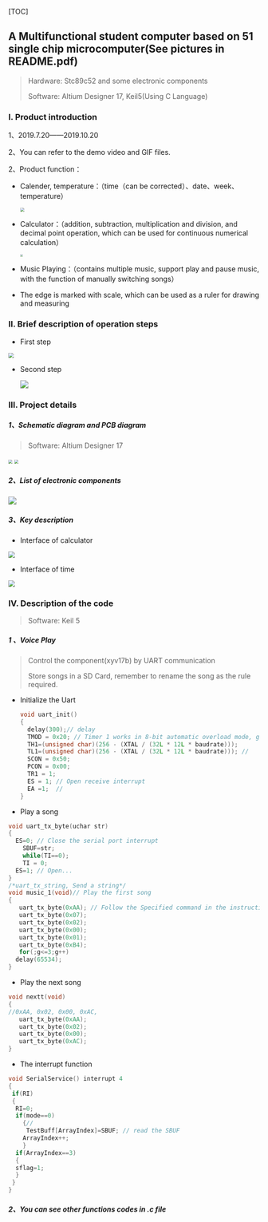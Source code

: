 [TOC]

## A Multifunctional student computer based on 51 single chip microcomputer(See pictures in README.pdf)

> Hardware: Stc89c52 and some electronic components
>
> Software: Altium Designer 17, Keil5(Using C Language)



### Ⅰ. Product introduction

1、2019.7.20——2019.10.20

2、You can refer to the demo video and GIF files.

2、Product function：

- Calender, temperature：（time（can be corrected）、date、week、temperature）

  <img src="images\time.jpg" style="zoom:50%;" />

- Calculator：（addition, subtraction, multiplication and division, and decimal point operation, which can be used for continuous numerical calculation）

  

  <img src="images\calculator.jpg" style="zoom: 33%;" />

- Music Playing：（contains multiple music, support play and pause music, with the function of manually switching songs）

- The edge is marked with scale, which can be used as a ruler for drawing and measuring

### Ⅱ. Brief description of operation steps

- First step

<img src="images\plan1.png" style="zoom: 67%;" />

- Second step

  <img src="images\plan2.png"  />

### Ⅲ. Project details

##### 1、Schematic diagram and PCB diagram

> Software: Altium Designer 17
>
> 

<img src="images\sch.png" style="zoom: 50%;" />

<img src="images\pcb.png" style="zoom:50%;" />

##### 2、List of electronic components

![](images\components.png)

##### 3、Key description

- Interface of calculator

<img src="images\page1.png" style="zoom: 80%;" />

- Interface of time

<img src="images\page2.png" style="zoom:80%;" />

### Ⅳ. Description of the code

> Software: Keil 5

##### 1 、Voice Play

> Control the component(xyv17b) by UART communication
>
> Store songs in a SD Card, remember to rename the song as the rule required.

- Initialize the Uart

  ```c
  void uart_init()
  {
    delay(300);// delay 
  	TMOD = 0x20; // Timer 1 works in 8-bit automatic overload mode, generate baud rates
  	TH1=(unsigned char)(256 - (XTAL / (32L * 12L * baudrate)));
  	TL1=(unsigned char)(256 - (XTAL / (32L * 12L * baudrate))); // 
  	SCON = 0x50;
  	PCON = 0x00;
  	TR1 = 1;
  	ES = 1; // Open receive interrupt
  	EA =1;  // 
  } 
  ```

- Play a song

```c
void uart_tx_byte(uchar str)
{
  ES=0; // Close the serial port interrupt
	SBUF=str;
	while(TI==0);
	TI = 0;
  ES=1; // Open...
}
/*uart_tx_string, Send a string*/
void music_1(void)// Play the first song
{
   uart_tx_byte(0xAA); // Follow the Specified command in the instruction of the xyv17b 
   uart_tx_byte(0x07);
   uart_tx_byte(0x02); 
   uart_tx_byte(0x00);
   uart_tx_byte(0x01); 
   uart_tx_byte(0xB4); 
   for(;g<=3;g++)
  delay(65534);
}
```

- Play the next song

```c
void nextt(void)
{
//0xAA, 0x02, 0x00, 0xAC, 
   uart_tx_byte(0xAA);
   uart_tx_byte(0x02);
   uart_tx_byte(0x00);
   uart_tx_byte(0xAC);
}
```

- The interrupt function

```c
void SerialService() interrupt 4 
{ 
 if(RI) 
 { 
  RI=0; 
  if(mode==0)
    {//
     TestBuff[ArrayIndex]=SBUF; // read the SBUF
    ArrayIndex++; 
    } 
  if(ArrayIndex==3)
  {
  sflag=1;
  }
 } 
}
```

##### 2、You can see other functions codes in .c file
